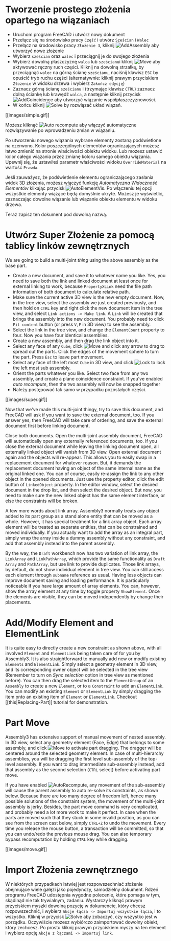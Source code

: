 # Tworzenie prostego złożenia opartego na wiązaniach

* Uruchom program FreeCAD i utwórz nowy dokument
* Przełącz się na środowisko pracy `Część` i utwórz `Sześcian` i `Walec`
* Przełącz na środowisko pracy `Złożenie 3`, kliknij ![AddAssembly](../raw/master/freecad/asm3/Gui/Resources/icons/Assembly_New_Assembly.svg?sanitize=true) aby utworzyć nowe złożenie
* Wybierz `sześcian` oraz `walec` i przeciągnij je do swojego złożenia
* Wybierz dowolną płaszczyznę `walca` lub `sześcianu`i kliknij ![Move](../raw/master/freecad/asm3/Gui/Resources/icons/Assembly_Move.svg?sanitize=true) aby aktywować ręczny ruch części. Kliknij na dowolną strzałkę, by przeciągnąć `walec` na górną ścianę `sześcianu`, naciśnij klawisz `ESC` by opuścić tryb ruchu części (alternatywnie: kliknij prawym przyciskiem `Złożenie` w widoku drzewa i wybierz `Zakończ edycję`)
* Zaznacz górną ścianę `sześcianu` i (trzymając klawisz `CTRL`) zaznacz dolną ściankę lub krawędź `walca`, a następnie kliknij przycisk ![AddCoincidence](../raw/master/freecad/asm3/Gui/Resources/icons/constraints/Assembly_ConstraintCoincidence.svg?sanitize=true) aby utworzyć wiązanie współpłaszczyznowości.
* W końcu kliknij ![Solve](../raw/master/freecad/asm3/Gui/Resources/icons/AssemblyWorkbench.svg?sanitize=true) by rozwiązać układ wiązań.

[[images/simple.gif]]

Możesz kliknąć ![Auto recompute](../raw/master/freecad/asm3/Gui/Resources/icons/Assembly_AutoRecompute.svg?sanitize=true) aby włączyć automatyczne rozwiązywanie po wprowadzeniu zmian w wiązaniu.

Po utworzeniu nowego wiązania wybrane elementy zostaną podświetlone na czerwono. Kolor poszczególnych elementów ograniczających możesz łatwo zmienić na stronie właściwości obiektu widoku. Lub możesz ustawić kolor całego wiązania przez zmianę koloru samego obiektu wiązania. Upewnij się, że ustawiłeś parametr właściwości widoku `OverrideMaterial` na wartość `Prawda`.

Jeśli zauważysz, że podświetlenie elementu ograniczającego zasłania widok 3D złożenia, możesz włączyć funkcję _Automatyczna Widoczność Elementów_ klikając przycisk ![AutoElementVis](../raw/master/freecad/asm3/Gui/Resources/icons/Assembly_AutoElementVis.svg?sanitize=true). Po włączeniu tej opcji wszystkie elementy wiążące będą domyślnie ukryte. Możesz je wyświetlić, zaznaczając dowolne wiązanie lub wiązanie obiektu elementu w widoku drzewa.

Teraz zapisz ten dokument pod dowolną nazwą.

# Utwórz Super Złożenie za pomocą tablicy linków zewnętrznych

We are going to build a multi-joint _thing_ using the above assembly as the base part.

* Create a new document, and save it to whatever name you like. Yes, you need to save both the link and linked document at least once for external linking to work, because `PropertyXLink` need the file path information of both document to calculate relative path.
* Make sure the current active 3D view is the new empty document. Now, in the tree view, select the assembly we just created previously, and then hold on `CTRL` key and right click the new document item in the tree view, and select `Link actions -> Make link`. A `Link` will be created that brings the assembly into the new document. You probably need to click `Fit content` button (or press `V,F` in 3D view) to see the assembly.
* Select the link in the tree view, and change the `ElementCount` property to four. Now you have four identical assemblies.
* Create a new assembly, and then drag the link object into it.
* Select any face of any `Cube`, click ![Move](../raw/master/freecad/asm3/Gui/Resources/icons/Assembly_Move.svg?sanitize=true) and click any arrow to drag to spread out the parts. Click the edges of the movement sphere to turn the part. Press `Esc` to leave part movement.
* Select any face of the left most `Cube` in 3D view, and click ![Lock](../raw/master/freecad/asm3/Gui/Resources/icons/constraints/Assembly_ConstraintLock.svg?sanitize=true) to lock the left most sub assembly.
* Orient the parts whatever you like. Select two face from any two assembly, and create a plane coincidence constraint. If you've enabled _auto recompute_, then the two assembly will now be snapped together
* Należy postępować tak samo w przypadku pozostałych części.

[[images/super.gif]]

Now that we've made this multi-joint thingy, try to save this document, and FreeCAD will ask if you want to save the external document, too. If you answer yes, then FreeCAD will take care of ordering, and save the external document first before linking document.

Close both documents. Open the multi-joint assembly document, FreeCAD will automatically open any externally referenced documents, too. If you close the external document while leaving the linking document open, all externally linked object will vanish from 3D view. Open external document again and the objects will re-appear. This allows you to easily swap in a replacement document for whatever reason. But, it demands the replacement document having an object of the same internal name as the original linked one. You can of course, easily re-assign the link to any other object in the opened documents. Just use the property editor, click the edit button of `LinkedObject` property. In the editor window, select the desired document in the drop list, and then select the desired object. But now, you need to make sure the new linked object has the same element interface, or else the constraints will be broken.

A few more words about link array. Assembly3 normally treats any object added to its part group as a stand alone entity that can be moved as a whole. However, it has special treatment for a link array object. Each array element will be treated as separate entities, that can be constrained and moved individually. If you actually want to add the array as an integral part, simply wrap the array inside a dummy assembly without any constraint, and add that assembly instead into the parent assembly.

By the way, the `Draft` workbench now has two variation of link array, the `LinkArray` and `LinkPathArray`, which provide the same functionality as `Draft` `Array` and `PathArray`, but use link to provide duplicates. Those link arrays, by default, do not show individual element in tree view. You can still access each element through `subname` reference as usual. Having less objects can improve document saving and loading performance. It is particularly noticeable if you have large amount of array elements. You can, however, show the array element at any time by toggle property `ShowElement`. Once the elements are visible, they can be moved independently by change their placements.

# Add/Modify Element and ElementLink

It is quite easy to directly create a new constraint as shown above, with all involved `Element` and `ElementLink` being taken care of for you by Assembly3. It is also straightforward to manually add new or modify existing `Elements` and `ElementLink`. Simply select a geometry element in 3D view, and its corresponding owner object will be selected in the tree view (Remember to turn on _Sync selection_ option in tree view as mentioned before). You can then drag the selected item to the `ElementGroup` of an `Assembly` to create a new `Element`, or to a `Constraint` to add an `ElementLink`. You can modify an existing `Element` or `ElementLink` by simply dragging the item onto an existing item of `Element` or `ElementLink`. Checkout [[this|Replacing-Part]] tutorial for demonstration.

# Part Move

Assembly3 has extensive support of manual movement of nested assembly. In 3D view, select any geometry element (Face, Edge) that belongs to some assembly, and click ![Move](../raw/master/freecad/asm3/Gui/Resources/icons/Assembly_Move.svg?sanitize=true) to activate part dragging. The dragger will be centered around the selected geometry element. In case of multi-hierarchy assemblies, you will be dragging the first level sub-assembly of the top-level assembly. If you want to drag intermediate sub-assembly instead, add that assembly as the second selection (`CTRL` select) before activating part move.

If you have enabled ![AutoRecompute](../raw/master/freecad/asm3/Gui/Resources/icons/Assembly_AutoRecompute.svg?sanitize=true), any movement of the sub-assembly will cause the parent assembly to auto re-solve its constraints, as shown below. Because there are too many degree of freedom left, hence many possible solutions of the constraint system, the movement of the multi-joint assembly is jerky. Besides, the part move command is very complicated, and probably need a lot more work to make it perfect. In case when the parts are moved such that they stuck in some invalid position, as you can see from the screen cast below, simply `CTRL+Z` to undo the movement. Every time you release the mouse button, a transaction will be committed, so that you can undo/redo the previous mouse drag. You can also temporary bypass recomputation by holding `CTRL` key while dragging.


[[images/move.gif]]

# Import Złożenia zewnętrznego

W niektórych przypadkach łatwiej jest rozpowszechniać złożenie obejmujące wiele gałęzi jako pojedynczy, samodzielny dokument. Rdzeń programu FreeCAD udostępnia wygodne polecenie, które pomaga w tym, skądinąd nie tak trywialnym, zadaniu. Wystarczy kliknąć prawym przyciskiem myszki dowolną pozycję w dokumencie, który chcesz rozpowszechnić, i wybierz `Akcje łącza -> Importuj wszystkie
łącza`, i to wszystko. Kliknij w przycisk ![Solve](../raw/master/freecad/asm3/Gui/Resources/icons/AssemblyWorkbench.svg?sanitize=true) aby zobaczyć, czy wszystko jest w porządku. Oczywiście możesz wybiórczo zaimportować dowolny obiekt, który zechcesz. Po prostu kliknij prawym przyciskiem myszy na ten element i wybierz opcję `Akcje z łączami -> Importuj
link`.

